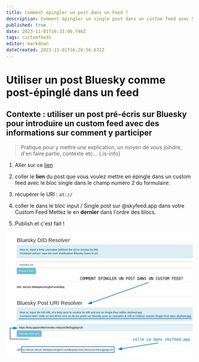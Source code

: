 ```yaml
---
title: Comment épingler un post dans un Feed ? 
description: Comment épingler un single post dans un custom feed avec Skyfeed.app 
published: true
date: 2023-11-01T16:33:06.746Z
tags: customfeeds
editor: markdown
dateCreated: 2023-11-01T16:28:56.672Z
---
```


# Utiliser un post Bluesky comme post-épinglé dans un feed



## Contexte : utiliser un post pré-écris sur Bluesky pour introduire un custom feed avec des informations sur comment y participer


> Pratique pour y mettre une explication, un moyen de vous joindre, d'en faire partie, contexte etc...
{.is-info}

1. Aller sur ce [lien](https://rmdes.github.io)

2. coller le **lien** du post que vous voulez mettre en épingle dans un custom feed avec le bloc single dans le champ numéro 2 du formulaire.
3. récupérer le URI : `at:// `
4. coller le dans le bloc input / Single post sur @skyfeed.app dans votre Custom Feed Mettez le en **dernier** dans l'ordre des blocs.
5. Publish et c'est fait !

![single-post.jpg](/captures/single-post.jpg)